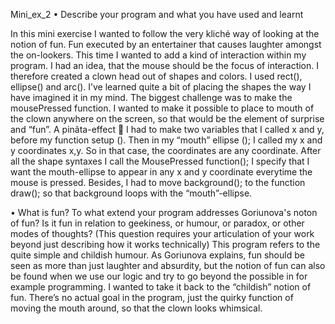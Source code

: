 Mini_ex_2 
•	Describe your program and what you have used and learnt


In this mini exercise I wanted to follow the very kliché way of looking at the notion of fun. Fun executed by an entertainer that causes laughter amongst the on-lookers. This time I wanted to add a kind of interaction within my program. I had an idea, that the mouse should be the focus of interaction. I therefore created a clown head out of shapes and colors. I used rect(), ellipse() and arc(). I’ve learned quite a bit of placing the shapes the way I have imagined it in my mind. The biggest challenge was to make the mousePressed function. 
I wanted to make it possible to place to mouth of the clown anywhere on the screen, so that would be the element of surprise and “fun”. A pinãta-effect  I had to make two variables that I called x and y, before my function setup (). Then in my “mouth” ellipse (); I called my x and y coordinates x,y. So in that case, the coordinates are any coordinate. After all the shape syntaxes I call the MousePressed function(); I specify that I want the mouth-ellipse to appear in any x and y coordinate everytime the mouse is pressed. Besides, I had to move background(); to the function draw(); so that background loops with the “mouth”-ellipse. 


•	What is fun? To what extend your program addresses Goriunova's noton of fun? Is it fun in relation to geekiness, or humour, or paradox, or other modes of thoughts? (This question requires your articulation of your work beyond just describing how it works technically)
This program refers to the quite simple and childish humour. As Goriunova explains, fun should be seen as more than just laughter and absurdity, but the notion of fun can also be found when we use our logic and try to go beyond the possible in for example programming. I wanted to take it back to the “childish” notion of fun. There’s no actual goal in the program, just the quirky function of moving the mouth around, so that the clown looks whimsical. 


